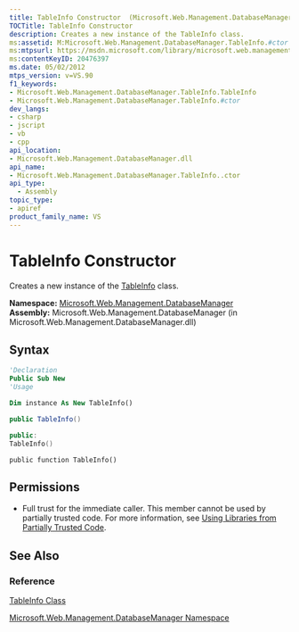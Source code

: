 ```yaml
---
title: TableInfo Constructor  (Microsoft.Web.Management.DatabaseManager)
TOCTitle: TableInfo Constructor
description: Creates a new instance of the TableInfo class.
ms:assetid: M:Microsoft.Web.Management.DatabaseManager.TableInfo.#ctor
ms:mtpsurl: https://msdn.microsoft.com/library/microsoft.web.management.databasemanager.tableinfo.tableinfo(v=VS.90)
ms:contentKeyID: 20476397
ms.date: 05/02/2012
mtps_version: v=VS.90
f1_keywords:
- Microsoft.Web.Management.DatabaseManager.TableInfo.TableInfo
- Microsoft.Web.Management.DatabaseManager.TableInfo.#ctor
dev_langs:
- csharp
- jscript
- vb
- cpp
api_location:
- Microsoft.Web.Management.DatabaseManager.dll
api_name:
- Microsoft.Web.Management.DatabaseManager.TableInfo..ctor
api_type:
  - Assembly
topic_type:
- apiref
product_family_name: VS
---
```


# TableInfo Constructor

Creates a new instance of the [TableInfo](tableinfo-class-microsoft-web-management-databasemanager.md) class.

**Namespace:**  [Microsoft.Web.Management.DatabaseManager](microsoft-web-management-databasemanager-namespace.md)  
**Assembly:**  Microsoft.Web.Management.DatabaseManager (in Microsoft.Web.Management.DatabaseManager.dll)

## Syntax

```vb
'Declaration
Public Sub New
'Usage

Dim instance As New TableInfo()
```

```csharp
public TableInfo()
```

```cpp
public:
TableInfo()
```

```jscript
public function TableInfo()
```

## Permissions

  - Full trust for the immediate caller. This member cannot be used by partially trusted code. For more information, see [Using Libraries from Partially Trusted Code](https://msdn.microsoft.com/library/8skskf63).

## See Also

### Reference

[TableInfo Class](tableinfo-class-microsoft-web-management-databasemanager.md)

[Microsoft.Web.Management.DatabaseManager Namespace](microsoft-web-management-databasemanager-namespace.md)
